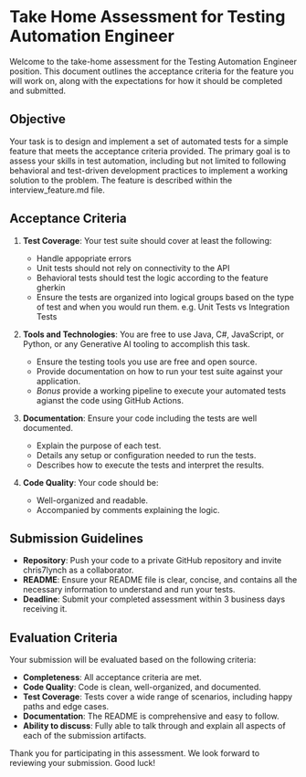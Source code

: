 # Take Home Assessment for Testing Automation Engineer

Welcome to the take-home assessment for the Testing Automation Engineer position. This document outlines the acceptance criteria for the feature you will work on, along with the expectations for how it should be completed and submitted.

## Objective

Your task is to design and implement a set of automated tests for a simple feature that meets the acceptance criteria provided. The primary goal is to assess your skills in test automation, including but not limited to following behavioral and test-driven development practices to implement a working solution to the problem.  The feature is described within the interview_feature.md file.

## Acceptance Criteria

1. **Test Coverage**: Your test suite should cover at least the following:
   - Handle appopriate errors
   - Unit tests should not rely on connectivity to the API
   - Behavioral tests should test the logic according to the feature gherkin
   - Ensure the tests are organized into logical groups based on the type of test and when you would run them.  e.g. Unit Tests vs Integration Tests

2. **Tools and Technologies**: You are free to use Java, C#, JavaScript, or Python, or any Generative AI tooling to accomplish this task.
   - Ensure the testing tools you use are free and open source.
   - Provide documentation on how to run your test suite against your application.
   - *Bonus* provide a working pipeline to execute your automated tests agianst the code using GitHub Actions.
3. **Documentation**: Ensure your code including the tests are well documented.
   - Explain the purpose of each test.
   - Details any setup or configuration needed to run the tests.
   - Describes how to execute the tests and interpret the results.
4. **Code Quality**: Your code should be:
   - Well-organized and readable.
   - Accompanied by comments explaining the logic.

## Submission Guidelines

- **Repository**: Push your code to a private GitHub repository and invite chris7lynch as a collaborator.
- **README**: Ensure your README file is clear, concise, and contains all the necessary information to understand and run your tests.
- **Deadline**: Submit your completed assessment within 3 business days receiving it.

## Evaluation Criteria

Your submission will be evaluated based on the following criteria:
- **Completeness**: All acceptance criteria are met.
- **Code Quality**: Code is clean, well-organized, and documented.
- **Test Coverage**: Tests cover a wide range of scenarios, including happy paths and edge cases.
- **Documentation**: The README is comprehensive and easy to follow.
- **Ability to discuss**: Fully able to talk through and explain all aspects of each of the submission artifacts. 

Thank you for participating in this assessment. We look forward to reviewing your submission. Good luck!
